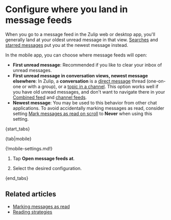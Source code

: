 # Configure where you land in message feeds

When you go to a message feed in the Zulip web or desktop app, you'll generally
land at your oldest unread message in that view.
[Searches](/help/search-for-messages) and [starred
messages](/help/star-a-message) put you at the newest message instead.


In the mobile app, you can choose where message feeds will open:

* **First unread message**: Recommended if you like to clear your inbox of
  unread messages.
* **First unread message in conversation views, newest message elsewhere**: In
  Zulip, a **conversation** is a [direct message](/help/direct-messages) thread
  (one-on-one or with a group), or a [topic in a
  channel](/help/introduction-to-topics). This option works well if you have old
  unread messages, and don't want to navigate there in your [Combined
  feed](/help/combined-feed) and [channel feeds](/help/channel-feed).
* **Newest message**: You may be used to this behavior from other chat
  applications. To avoid accidentally marking messages as read,
  consider setting [Mark messages as read on
  scroll](/help/marking-messages-as-read#configure-whether-messages-are-automatically-marked-as-read)
  to **Never** when using this setting.

{start_tabs}

{tab|mobile}

{!mobile-settings.md!}

1. Tap **Open message feeds at**.

1. Select the desired configuration.

{end_tabs}

## Related articles

* [Marking messages as read](/help/marking-messages-as-read)
* [Reading strategies](/help/reading-strategies)
